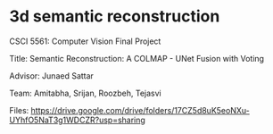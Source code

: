 # 3d semantic reconstruction

CSCI 5561: Computer Vision Final Project

Title: Semantic Reconstruction: A COLMAP - UNet Fusion with Voting

Advisor: Junaed Sattar

Team: Amitabha, Srijan, Roozbeh, Tejasvi

Files: https://drive.google.com/drive/folders/17CZ5d8uK5eoNXu-UYhfO5NaT3g1WDCZR?usp=sharing
